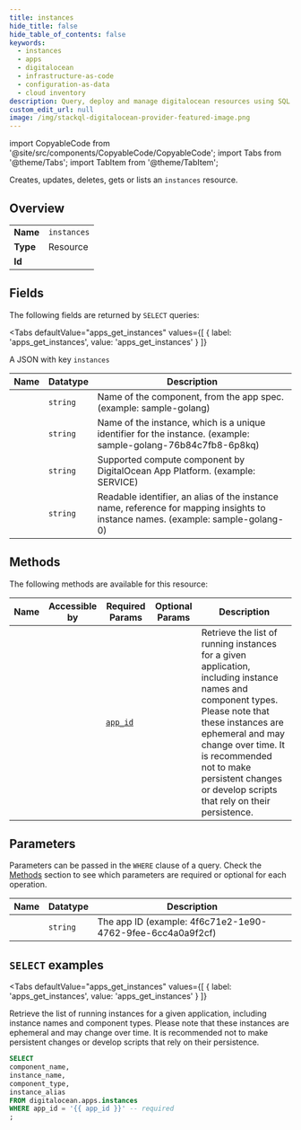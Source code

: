 ```yaml
--- 
title: instances
hide_title: false
hide_table_of_contents: false
keywords:
  - instances
  - apps
  - digitalocean
  - infrastructure-as-code
  - configuration-as-data
  - cloud inventory
description: Query, deploy and manage digitalocean resources using SQL
custom_edit_url: null
image: /img/stackql-digitalocean-provider-featured-image.png
---
```


import CopyableCode from '@site/src/components/CopyableCode/CopyableCode';
import Tabs from '@theme/Tabs';
import TabItem from '@theme/TabItem';

Creates, updates, deletes, gets or lists an <code>instances</code> resource.

## Overview
<table><tbody>
<tr><td><b>Name</b></td><td><code>instances</code></td></tr>
<tr><td><b>Type</b></td><td>Resource</td></tr>
<tr><td><b>Id</b></td><td><CopyableCode code="digitalocean.apps.instances" /></td></tr>
</tbody></table>

## Fields

The following fields are returned by `SELECT` queries:

<Tabs
    defaultValue="apps_get_instances"
    values={[
        { label: 'apps_get_instances', value: 'apps_get_instances' }
    ]}
>
<TabItem value="apps_get_instances">

A JSON with key `instances`

<table>
<thead>
    <tr>
    <th>Name</th>
    <th>Datatype</th>
    <th>Description</th>
    </tr>
</thead>
<tbody>
<tr>
    <td><CopyableCode code="component_name" /></td>
    <td><code>string</code></td>
    <td>Name of the component, from the app spec. (example: sample-golang)</td>
</tr>
<tr>
    <td><CopyableCode code="instance_name" /></td>
    <td><code>string</code></td>
    <td>Name of the instance, which is a unique identifier for the instance. (example: sample-golang-76b84c7fb8-6p8kq)</td>
</tr>
<tr>
    <td><CopyableCode code="component_type" /></td>
    <td><code>string</code></td>
    <td>Supported compute component by DigitalOcean App Platform. (example: SERVICE)</td>
</tr>
<tr>
    <td><CopyableCode code="instance_alias" /></td>
    <td><code>string</code></td>
    <td>Readable identifier, an alias of the instance name, reference for mapping insights to instance names. (example: sample-golang-0)</td>
</tr>
</tbody>
</table>
</TabItem>
</Tabs>

## Methods

The following methods are available for this resource:

<table>
<thead>
    <tr>
    <th>Name</th>
    <th>Accessible by</th>
    <th>Required Params</th>
    <th>Optional Params</th>
    <th>Description</th>
    </tr>
</thead>
<tbody>
<tr>
    <td><a href="#apps_get_instances"><CopyableCode code="apps_get_instances" /></a></td>
    <td><CopyableCode code="select" /></td>
    <td><a href="#parameter-app_id"><code>app_id</code></a></td>
    <td></td>
    <td>Retrieve the list of running instances for a given application, including instance names and component types. Please note that these instances are ephemeral and may change over time. It is recommended not to make persistent changes or develop scripts that rely on their persistence.</td>
</tr>
</tbody>
</table>

## Parameters

Parameters can be passed in the `WHERE` clause of a query. Check the [Methods](#methods) section to see which parameters are required or optional for each operation.

<table>
<thead>
    <tr>
    <th>Name</th>
    <th>Datatype</th>
    <th>Description</th>
    </tr>
</thead>
<tbody>
<tr id="parameter-app_id">
    <td><CopyableCode code="app_id" /></td>
    <td><code>string</code></td>
    <td>The app ID (example: 4f6c71e2-1e90-4762-9fee-6cc4a0a9f2cf)</td>
</tr>
</tbody>
</table>

## `SELECT` examples

<Tabs
    defaultValue="apps_get_instances"
    values={[
        { label: 'apps_get_instances', value: 'apps_get_instances' }
    ]}
>
<TabItem value="apps_get_instances">

Retrieve the list of running instances for a given application, including instance names and component types. Please note that these instances are ephemeral and may change over time. It is recommended not to make persistent changes or develop scripts that rely on their persistence.

```sql
SELECT
component_name,
instance_name,
component_type,
instance_alias
FROM digitalocean.apps.instances
WHERE app_id = '{{ app_id }}' -- required
;
```
</TabItem>
</Tabs>

